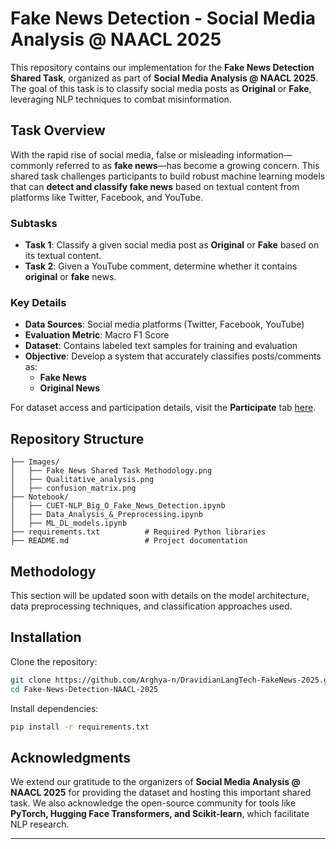 # **Fake News Detection - Social Media Analysis @ NAACL 2025**  

This repository contains our implementation for the **Fake News Detection Shared Task**, organized as part of **Social Media Analysis @ NAACL 2025**. The goal of this task is to classify social media posts as **Original** or **Fake**, leveraging NLP techniques to combat misinformation.  

## **Task Overview**  

With the rapid rise of social media, false or misleading information—commonly referred to as **fake news**—has become a growing concern. This shared task challenges participants to build robust machine learning models that can **detect and classify fake news** based on textual content from platforms like Twitter, Facebook, and YouTube.  

### **Subtasks**  

- **Task 1**: Classify a given social media post as **Original** or **Fake** based on its textual content.  
- **Task 2**: Given a YouTube comment, determine whether it contains **original** or **fake** news.  

### **Key Details**  

- **Data Sources**: Social media platforms (Twitter, Facebook, YouTube)  
- **Evaluation Metric**: Macro F1 Score  
- **Dataset**: Contains labeled text samples for training and evaluation  
- **Objective**: Develop a system that accurately classifies posts/comments as:  
  - **Fake News**  
  - **Original News**  

For dataset access and participation details, visit the **Participate** tab [here](#).  

## **Repository Structure**  

```
├── Images/
│   ├── Fake News Shared Task Methodology.png
│   ├── Qualitative_analysis.png
│   ├── confusion_matrix.png
├── Notebook/
│   ├── CUET-NLP_Big_O_Fake_News_Detection.ipynb
│   ├── Data_Analysis_&_Preprocessing.ipynb
│   ├── ML_DL_models.ipynb
├── requirements.txt          # Required Python libraries
├── README.md                 # Project documentation
```

## **Methodology**  

This section will be updated soon with details on the model architecture, data preprocessing techniques, and classification approaches used.  

## **Installation**  

Clone the repository:  

```bash
git clone https://github.com/Arghya-n/DravidianLangTech-FakeNews-2025.git
cd Fake-News-Detection-NAACL-2025
```

Install dependencies:  

```bash
pip install -r requirements.txt
```

## **Acknowledgments**  

We extend our gratitude to the organizers of **Social Media Analysis @ NAACL 2025** for providing the dataset and hosting this important shared task. We also acknowledge the open-source community for tools like **PyTorch, Hugging Face Transformers, and Scikit-learn**, which facilitate NLP research.  

---
